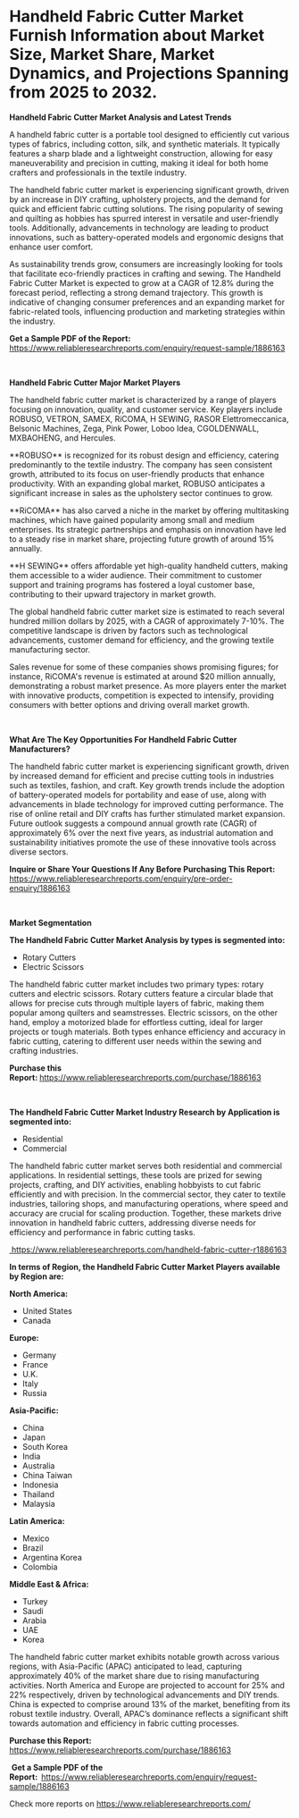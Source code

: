 <p><h1>Handheld Fabric Cutter Market Furnish Information about Market Size, Market Share, Market Dynamics, and Projections Spanning from 2025 to 2032.</h1></p><p><strong>Handheld Fabric Cutter Market Analysis and Latest Trends</strong></p>
<p><p>A handheld fabric cutter is a portable tool designed to efficiently cut various types of fabrics, including cotton, silk, and synthetic materials. It typically features a sharp blade and a lightweight construction, allowing for easy maneuverability and precision in cutting, making it ideal for both home crafters and professionals in the textile industry. </p><p>The handheld fabric cutter market is experiencing significant growth, driven by an increase in DIY crafting, upholstery projects, and the demand for quick and efficient fabric cutting solutions. The rising popularity of sewing and quilting as hobbies has spurred interest in versatile and user-friendly tools. Additionally, advancements in technology are leading to product innovations, such as battery-operated models and ergonomic designs that enhance user comfort.</p><p>As sustainability trends grow, consumers are increasingly looking for tools that facilitate eco-friendly practices in crafting and sewing. The Handheld Fabric Cutter Market is expected to grow at a CAGR of 12.8% during the forecast period, reflecting a strong demand trajectory. This growth is indicative of changing consumer preferences and an expanding market for fabric-related tools, influencing production and marketing strategies within the industry.</p></p>
<p><strong>Get a Sample PDF of the Report:&nbsp;</strong> <a href="https://www.reliableresearchreports.com/enquiry/request-sample/1886163?utm_campaign=2384&utm_medium=2&utm_source=Github&utm_content=ia&utm_term=22022025&utm_id=handheld-fabric-cutter">https://www.reliableresearchreports.com/enquiry/request-sample/1886163</a></p>
<p>&nbsp;</p>
<p><strong>Handheld Fabric Cutter Major Market Players</strong></p>
<p><p>The handheld fabric cutter market is characterized by a range of players focusing on innovation, quality, and customer service. Key players include ROBUSO, VETRON, SAMEX, RiCOMA, H SEWING, RASOR Elettromeccanica, Belsonic Machines, Zega, Pink Power, Loboo Idea, CGOLDENWALL, MXBAOHENG, and Hercules.</p><p>**ROBUSO** is recognized for its robust design and efficiency, catering predominantly to the textile industry. The company has seen consistent growth, attributed to its focus on user-friendly products that enhance productivity. With an expanding global market, ROBUSO anticipates a significant increase in sales as the upholstery sector continues to grow.</p><p>**RiCOMA** has also carved a niche in the market by offering multitasking machines, which have gained popularity among small and medium enterprises. Its strategic partnerships and emphasis on innovation have led to a steady rise in market share, projecting future growth of around 15% annually.</p><p>**H SEWING** offers affordable yet high-quality handheld cutters, making them accessible to a wider audience. Their commitment to customer support and training programs has fostered a loyal customer base, contributing to their upward trajectory in market growth.</p><p>The global handheld fabric cutter market size is estimated to reach several hundred million dollars by 2025, with a CAGR of approximately 7-10%. The competitive landscape is driven by factors such as technological advancements, customer demand for efficiency, and the growing textile manufacturing sector.</p><p>Sales revenue for some of these companies shows promising figures; for instance, RiCOMA's revenue is estimated at around $20 million annually, demonstrating a robust market presence. As more players enter the market with innovative products, competition is expected to intensify, providing consumers with better options and driving overall market growth.</p></p>
<p>&nbsp;</p>
<p><strong>What Are The Key Opportunities For Handheld Fabric Cutter Manufacturers?</strong></p>
<p><p>The handheld fabric cutter market is experiencing significant growth, driven by increased demand for efficient and precise cutting tools in industries such as textiles, fashion, and craft. Key growth trends include the adoption of battery-operated models for portability and ease of use, along with advancements in blade technology for improved cutting performance. The rise of online retail and DIY crafts has further stimulated market expansion. Future outlook suggests a compound annual growth rate (CAGR) of approximately 6% over the next five years, as industrial automation and sustainability initiatives promote the use of these innovative tools across diverse sectors.</p></p>
<p><strong>Inquire or Share Your Questions If Any Before Purchasing This Report:</strong> <a href="https://www.reliableresearchreports.com/enquiry/pre-order-enquiry/1886163?utm_campaign=2384&utm_medium=2&utm_source=Github&utm_content=ia&utm_term=22022025&utm_id=handheld-fabric-cutter">https://www.reliableresearchreports.com/enquiry/pre-order-enquiry/1886163</a></p>
<p>&nbsp;</p>
<p><strong>Market Segmentation</strong></p>
<p><strong>The Handheld Fabric Cutter Market Analysis by types is segmented into:</strong></p>
<p><ul><li>Rotary Cutters</li><li>Electric Scissors</li></ul></p>
<p><p>The handheld fabric cutter market includes two primary types: rotary cutters and electric scissors. Rotary cutters feature a circular blade that allows for precise cuts through multiple layers of fabric, making them popular among quilters and seamstresses. Electric scissors, on the other hand, employ a motorized blade for effortless cutting, ideal for larger projects or tough materials. Both types enhance efficiency and accuracy in fabric cutting, catering to different user needs within the sewing and crafting industries.</p></p>
<p><strong>Purchase this Report:&nbsp;</strong><a href="https://www.reliableresearchreports.com/purchase/1886163?utm_campaign=2384&utm_medium=2&utm_source=Github&utm_content=ia&utm_term=22022025&utm_id=handheld-fabric-cutter">https://www.reliableresearchreports.com/purchase/1886163</a></p>
<p>&nbsp;</p>
<p><strong>The Handheld Fabric Cutter Market Industry Research by Application is segmented into:</strong></p>
<p><ul><li>Residential</li><li>Commercial</li></ul></p>
<p><p>The handheld fabric cutter market serves both residential and commercial applications. In residential settings, these tools are prized for sewing projects, crafting, and DIY activities, enabling hobbyists to cut fabric efficiently and with precision. In the commercial sector, they cater to textile industries, tailoring shops, and manufacturing operations, where speed and accuracy are crucial for scaling production. Together, these markets drive innovation in handheld fabric cutters, addressing diverse needs for efficiency and performance in fabric cutting tasks.</p></p>
<p><a href="https://www.reliableresearchreports.com/handheld-fabric-cutter-r1886163?utm_campaign=2384&utm_medium=2&utm_source=Github&utm_content=ia&utm_term=22022025&utm_id=handheld-fabric-cutter">&nbsp;https://www.reliableresearchreports.com/handheld-fabric-cutter-r1886163</a></p>
<p><strong>In terms of Region, the Handheld Fabric Cutter Market Players available by Region are:</strong></p>
<p>
    <p> <strong> North America: </strong>
        <ul>
            <li>United States</li>
            <li>Canada</li>
        </ul>
        </p> 
    <p> <strong> Europe: </strong>
        <ul>
            <li>Germany</li>
            <li>France</li>
            <li>U.K.</li>
            <li>Italy</li>
            <li>Russia</li>
        </ul>
        </p> 
    <p> <strong> Asia-Pacific: </strong>
        <ul>
            <li>China</li>
            <li>Japan</li>
            <li>South Korea</li>
            <li>India</li>
            <li>Australia</li>
            <li>China Taiwan</li>
            <li>Indonesia</li>
            <li>Thailand</li>
            <li>Malaysia</li>
        </ul>
        </p> 
    <p> <strong> Latin America: </strong>
        <ul>
            <li>Mexico</li>
            <li>Brazil</li>
            <li>Argentina Korea</li>
            <li>Colombia</li>
        </ul>
        </p> 
    <p> <strong> Middle East & Africa: </strong>
        <ul>
            <li>Turkey</li>
            <li>Saudi</li>
            <li>Arabia</li>
            <li>UAE</li>
            <li>Korea</li>
        </ul>
    </p>
    </p>
<p><p>The handheld fabric cutter market exhibits notable growth across various regions, with Asia-Pacific (APAC) anticipated to lead, capturing approximately 40% of the market share due to rising manufacturing activities. North America and Europe are projected to account for 25% and 22% respectively, driven by technological advancements and DIY trends. China is expected to comprise around 13% of the market, benefiting from its robust textile industry. Overall, APAC’s dominance reflects a significant shift towards automation and efficiency in fabric cutting processes.</p></p>
<p><strong>Purchase this Report: </strong><a href="https://www.reliableresearchreports.com/purchase/1886163?utm_campaign=2384&utm_medium=2&utm_source=Github&utm_content=ia&utm_term=22022025&utm_id=handheld-fabric-cutter">https://www.reliableresearchreports.com/purchase/1886163</a></p>
<p>&nbsp;<strong>Get a Sample PDF of the Report:&nbsp;&nbsp;</strong><a href="https://www.reliableresearchreports.com/enquiry/request-sample/1886163?utm_campaign=2384&utm_medium=2&utm_source=Github&utm_content=ia&utm_term=22022025&utm_id=handheld-fabric-cutter">https://www.reliableresearchreports.com/enquiry/request-sample/1886163</a></p>
<p><strong></strong></p>
<p>Check more reports on <a href="https://www.reliableresearchreports.com/?utm_campaign=2384&utm_medium=2&utm_source=Github&utm_content=ia&utm_term=22022025&utm_id=handheld-fabric-cutter">https://www.reliableresearchreports.com/</a></p>